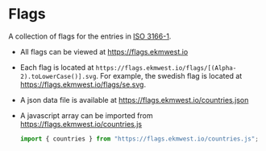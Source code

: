 # Flags

A collection of flags for the entries in [ISO 3166-1](https://en.wikipedia.org/wiki/ISO_3166-1).

- All flags can be viewed at https://flags.ekmwest.io

- Each flag is located at ```https://flags.ekmwest.io/flags/[(Alpha-2).toLowerCase()].svg```. For example, the swedish flag is located at https://flags.ekmwest.io/flags/se.svg.

- A json data file is available at https://flags.ekmwest.io/countries.json

- A javascript array can be imported from https://flags.ekmwest.io/countries.js

    ```js
    import { countries } from "https://flags.ekmwest.io/countries.js";
    ```